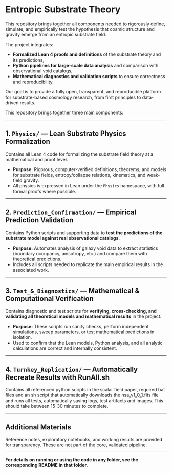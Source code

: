 # Entropic Substrate Theory

This repository brings together all components needed to rigorously define, simulate, and empirically test the hypothesis that cosmic structure and gravity emerge from an entropic substrate field. 

The project integrates:
- **Formalized Lean 4 proofs and definitions** of the substrate theory and its predictions,
- **Python pipelines for large-scale data analysis** and comparison with observational void catalogs,
- **Mathematical diagnostics and validation scripts** to ensure correctness and reproducibility.

Our goal is to provide a fully open, transparent, and reproducible platform for substrate-based cosmology research, from first principles to data-driven results.


This repository brings together three main components:

---

## 1. `Physics/` — Lean Substrate Physics Formalization

Contains all Lean 4 code for formalizing the substrate field theory at a mathematical and proof level.
- **Purpose:** Rigorous, computer-verified definitions, theorems, and models for substrate fields, entropy/collapse relations, kinematics, and weak-field gravity.
- All physics is expressed in Lean under the `Physics` namespace, with full formal proofs where possible.

---

## 2. `Prediction_Confirmation/` — Empirical Prediction Validation

Contains Python scripts and supporting data to **test the predictions of the substrate model against real observational catalogs**.
- **Purpose:** Automates analysis of galaxy void data to extract statistics (boundary occupancy, anisotropy, etc.) and compare them with theoretical predictions.
- Includes all scripts needed to replicate the main empirical results in the associated work.

---

## 3. `Test_&_Diagnostics/` — Mathematical & Computational Verification

Contains diagnostic and test scripts for **verifying, cross-checking, and validating all theoretical models and mathematical results** in the project.
- **Purpose:** These scripts run sanity checks, perform independent simulations, sweep parameters, or test mathematical predictions in isolation.
- Used to confirm that the Lean models, Python analysis, and all analytic calculations are correct and internally consistent.

---

## 4. `Turnkey_Replication/` — Automatically Recreate Results with RunAll.sh

Contains all referenced python scripts in the scalar field paper, required bat files and an sh script that automatically downloads the nsa_v1_0_1.fits file and runs all tests, automatically saving logs, test artifacts and images. This should take between 15-30 minutes to complete.

---

## Additional Materials

Reference notes, exploratory notebooks, and working results are provided for transparency. These are not part of the core, validated pipeline.

---

**For details on running or using the code in any folder, see the corresponding README in that folder.**
